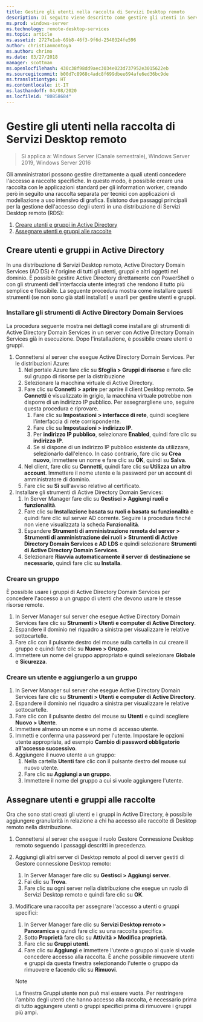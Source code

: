 ```yaml
---
title: Gestire gli utenti nella raccolta di Servizi Desktop remoto
description: Di seguito viene descritto come gestire gli utenti in Servizi Desktop remoto.
ms.prod: windows-server
ms.technology: remote-desktop-services
ms.topic: article
ms.assetid: 2727e1ab-69b8-46f3-9f6d-2540324fe596
author: christianmontoya
ms.author: chrimo
ms.date: 03/27/2018
manager: scottman
ms.openlocfilehash: 430c38f98dd9aec3034e023d737952e3015622eb
ms.sourcegitcommit: b00d7c8968c4adc8f699dbee694afe6ed36bc9de
ms.translationtype: HT
ms.contentlocale: it-IT
ms.lasthandoff: 04/08/2020
ms.locfileid: "80858684"
---
```

# <a name="manage-users-in-your-rds-collection"></a>Gestire gli utenti nella raccolta di Servizi Desktop remoto

>Si applica a: Windows Server (Canale semestrale), Windows Server 2019, Windows Server 2016

Gli amministratori possono gestire direttamente a quali utenti concedere l'accesso a raccolte specifiche. In questo modo, è possibile creare una raccolta con le applicazioni standard per gli information worker, creando però in seguito una raccolta separata per tecnici con applicazioni di modellazione a uso intensivo di grafica. Esistono due passaggi principali per la gestione dell'accesso degli utenti in una distribuzione di Servizi Desktop remoto (RDS):

1.    [Creare utenti e gruppi in Active Directory](#create-your-users-and-groups-in-active-directory)
2.    [Assegnare utenti e gruppi alle raccolte](#assign-users-and-groups-to-collections)


## <a name="create-your-users-and-groups-in-active-directory"></a>Creare utenti e gruppi in Active Directory

In una distribuzione di Servizi Desktop remoto, Active Directory Domain Services (AD DS) è l'origine di tutti gli utenti, gruppi e altri oggetti nel dominio. È possibile gestire Active Directory direttamente con PowerShell o con gli strumenti dell'interfaccia utente integrati che rendono il tutto più semplice e flessibile. La seguente procedura mostra come installare questi strumenti (se non sono già stati installati) e usarli per gestire utenti e gruppi.

### <a name="install-ad-ds-tools"></a>Installare gli strumenti di Active Directory Domain Services

La procedura seguente mostra nei dettagli come installare gli strumenti di Active Directory Domain Services in un server con Active Directory Domain Services già in esecuzione. Dopo l'installazione, è possibile creare utenti o gruppi.

1. Connettersi al server che esegue Active Directory Domain Services. Per le distribuzioni Azure:
   1. Nel portale Azure fare clic su **Sfoglia > Gruppi di risorse** e fare clic sul gruppo di risorse per la distribuzione
   2. Selezionare la macchina virtuale di Active Directory.
   3. Fare clic su **Connetti > aprire** per aprire il client Desktop remoto. Se **Connetti** è visualizzato in grigio, la macchina virtuale potrebbe non disporre di un indirizzo IP pubblico. Per assegnargliene uno, seguire questa procedura e riprovare.
      1. Fare clic su **Impostazioni > interfacce di rete**, quindi scegliere l'interfaccia di rete corrispondente.
      2. Fare clic su **Impostazioni > indirizzo IP**.
      3. Per **indirizzo IP pubblico**, selezionare **Enabled**, quindi fare clic su **indirizzo IP**.
      4. Se si dispone di un indirizzo IP pubblico esistente da utilizzare, selezionarlo dall'elenco. In caso contrario, fare clic su **Crea nuovo**, immettere un nome e fare clic su **OK**, quindi su **Salva**.
   4. Nel client, fare clic su **Connetti**, quindi fare clic su **Utilizza un altro account**. Immettere il nome utente e la password per un account di amministratore di dominio.
   5. Fare clic su **Sì** sull'avviso relativo al certificato.
2. Installare gli strumenti di Active Directory Domain Services:
   1. In Server Manager fare clic su **Gestisci > Aggiungi ruoli e funzionalità**.
   2. Fare clic su **Installazione basata su ruoli o basata su funzionalità** e quindi fare clic sul server AD corrente. Seguire la procedura finché non viene visualizzata la scheda **Funzionalità**.
   3. Espandere **Strumenti di amministrazione remota del server > Strumenti di amministrazione dei ruoli > Strumenti di Active Directory Domain Services e AD LDS** e quindi selezionare **Strumenti di Active Directory Domain Services**.
   4. Selezionare **Riavvia automaticamente il server di destinazione se necessario**, quindi fare clic su **Installa**.

### <a name="create-a-group"></a>Creare un gruppo

È possibile usare i gruppi di Active Directory Domain Services per concedere l'accesso a un gruppo di utenti che devono usare le stesse risorse remote.

1. In Server Manager sul server che esegue Active Directory Domain Services fare clic su **Strumenti > Utenti e computer di Active Directory**.
2. Espandere il dominio nel riquadro a sinistra per visualizzare le relative sottocartelle.
3. Fare clic con il pulsante destro del mouse sulla cartella in cui creare il gruppo e quindi fare clic su **Nuovo > Gruppo**.
4. Immettere un nome del gruppo appropriato e quindi selezionare **Globale** e **Sicurezza**.

### <a name="create-a-user-and-add-to-a-group"></a>Creare un utente e aggiungerlo a un gruppo
1. In Server Manager sul server che esegue Active Directory Domain Services fare clic su **Strumenti > Utenti e computer di Active Directory**.
2. Espandere il dominio nel riquadro a sinistra per visualizzare le relative sottocartelle.
3. Fare clic con il pulsante destro del mouse su **Utenti** e quindi scegliere **Nuovo > Utente**.
4. Immettere almeno un nome e un nome di accesso utente.
5. Immetti e conferma una password per l'utente. Impostare le opzioni utente appropriate, ad esempio **Cambio di password obbligatorio all'accesso successivo**.
6. Aggiungere il nuovo utente a un gruppo:
   1. Nella cartella **Utenti** fare clic con il pulsante destro del mouse sul nuovo utente.
   2. Fare clic su **Aggiungi a un gruppo**.
   3. Immettere il nome del gruppo a cui si vuole aggiungere l'utente.

## <a name="assign-users-and-groups-to-collections"></a>Assegnare utenti e gruppi alle raccolte
Ora che sono stati creati gli utenti e i gruppi in Active Directory, è possibile aggiungere granularità in relazione a chi ha accesso alle raccolte di Desktop remoto nella distribuzione.

1. Connettersi al server che esegue il ruolo Gestore Connessione Desktop remoto seguendo i passaggi descritti in precedenza.
2. Aggiungi gli altri server di Desktop remoto al pool di server gestiti di Gestore connessione Desktop remoto:
   1. In Server Manager fare clic su **Gestisci > Aggiungi server**.
   2. Fai clic su **Trova**.
   3. Fare clic su ogni server nella distribuzione che esegue un ruolo di Servizi Desktop remoto e quindi fare clic su **OK**.
3. Modificare una raccolta per assegnare l'accesso a utenti o gruppi specifici:
   1. In Server Manager fare clic su **Servizi Desktop remoto > Panoramica** e quindi fare clic su una raccolta specifica.
   2. Sotto **Proprietà** fare clic su **Attività > Modifica proprietà**.
   3. Fare clic su **Gruppi utenti**.
   4. Fare clic su **Aggiungi** e immettere l'utente o gruppo al quale si vuole concedere accesso alla raccolta. È anche possibile rimuovere utenti e gruppi da questa finestra selezionando l'utente o gruppo da rimuovere e facendo clic su **Rimuovi**. 
   
   >[!NOTE] 
   > La finestra Gruppi utente non può mai essere vuota. Per restringere l'ambito degli utenti che hanno accesso alla raccolta, è necessario prima di tutto aggiungere utenti o gruppi specifici prima di rimuovere i gruppi più ampi.